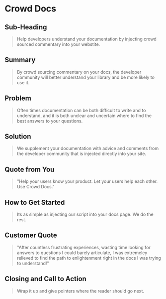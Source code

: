 # Crowd Docs #

<!-- 
> This material was originally posted [here](http://www.quora.com/What-is-Amazons-approach-to-product-development-and-product-management). It is reproduced here for posterities sake.

There is an approach called "working backwards" that is widely used at Amazon. They work backwards from the customer, rather than starting with an idea for a product and trying to bolt customers onto it. While working backwards can be applied to any specific product decision, using this approach is especially important when developing new products or features.

For new initiatives a product manager typically starts by writing an internal press release announcing the finished product. The target audience for the press release is the new/updated product's customers, which can be retail customers or internal users of a tool or technology. Internal press releases are centered around the customer problem, how current solutions (internal or external) fail, and how the new product will blow away existing solutions.

If the benefits listed don't sound very interesting or exciting to customers, then perhaps they're not (and shouldn't be built). Instead, the product manager should keep iterating on the press release until they've come up with benefits that actually sound like benefits. Iterating on a press release is a lot less expensive than iterating on the product itself (and quicker!).

If the press release is more than a page and a half, it is probably too long. Keep it simple. 3-4 sentences for most paragraphs. Cut out the fat. Don't make it into a spec. You can accompany the press release with a FAQ that answers all of the other business or execution questions so the press release can stay focused on what the customer gets. My rule of thumb is that if the press release is hard to write, then the product is probably going to suck. Keep working at it until the outline for each paragraph flows. 

Oh, and I also like to write press-releases in what I call "Oprah-speak" for mainstream consumer products. Imagine you're sitting on Oprah's couch and have just explained the product to her, and then you listen as she explains it to her audience. That's "Oprah-speak", not "Geek-speak".

Once the project moves into development, the press release can be used as a touchstone; a guiding light. The product team can ask themselves, "Are we building what is in the press release?" If they find they're spending time building things that aren't in the press release (overbuilding), they need to ask themselves why. This keeps product development focused on achieving the customer benefits and not building extraneous stuff that takes longer to build, takes resources to maintain, and doesn't provide real customer benefit (at least not enough to warrant inclusion in the press release).
 -->
 

## Sub-Heading ##
  > Help developers understand your documentation by injecting crowd sourced commentary into your webstite.

## Summary ##
  > By crowd sourcing commentary on your docs, the developer community will better understand your library and be more likely to use it.

## Problem ##
  > Often times documentation can be both difficult to write and to understand, and it is both unclear and uncertain where to find the best answers to your questions.

## Solution ##
  > We supplement your documentation with advice and comments from the developer community that is injected directly into your site.

## Quote from You ##
  > "Help your users know your product. Let your users help each other. Use Crowd Docs."

## How to Get Started ##
  > Its as simple as injecting our script into your docs page. We do the rest.

## Customer Quote ##
  > "After countless frustrating experiences, wasting time looking for answers to questions I could barely articulate, I was extremeley relieved to find the path to enlightenment right in the docs I was trying to understand!"

## Closing and Call to Action ##
  > Wrap it up and give pointers where the reader should go next.
